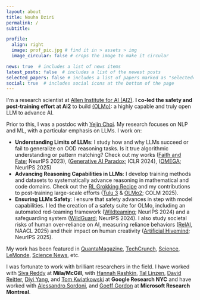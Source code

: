 ```yaml
---
layout: about
title: Nouha Dziri
permalink: /
subtitle: 

profile:
  align: right
  image: prof_pic.jpg # find it in > assets > img
  image_circular: false # crops the image to make it circular

news: true  # includes a list of news items
latest_posts: false  # includes a list of the newest posts
selected_papers: false # includes a list of papers marked as "selected={true}"
social: true  # includes social icons at the bottom of the page
---
```


I'm a research scientist at [Allen Institute for AI (AI2)](https://allenai.org/).
**I co-led the safety and post-training effort at Ai2** to build [(OLMo)](https://allenai.org/olmo): a highly capable and truly open LLM to advance AI.

Prior to this, I was a postdoc with [Yejin Choi](https://yejinc.github.io/). My research focuses on NLP and ML, with a particular emphasis on LLMs. I work on:

- **Understanding Limits of LLMs**: I study how and why LLMs succeed or fail to generalize on OOD reasoning tasks. Is it true algorithmic understanding or pattern matching? Check out my works ([Faith and Fate](https://arxiv.org/pdf/2305.18654); NeurIPS 2023), ([Generative AI Paradox](https://openreview.net/pdf?id=CF8H8MS5P8); ICLR 2024), ([OMEGA](https://arxiv.org/pdf/2506.18880); NeurIPS 2025)
- **Advancing Reasoning Capabilities in LLMs**: I develop training methods and datasets to systematically advance reasoning in mathematical and code domains. Check out the [RL Grokking Recipe](https://arxiv.org/pdf/2509.21016) and my contributions to post-training large-scale efforts ([Tulu 3](https://arxiv.org/pdf/2411.15124) & [OLMo2](https://arxiv.org/pdf/2501.00656); COLM 2025).
- **Ensuring LLMs Safety**: I ensure that safety advances in step with model capabilities. I led the creation of a safety suite for OLMo, including an automated red-teaming framework ([Wildteaming](); NeurIPS 2024) and a safeguarding system ([WildGuard](); NeurIPS 2024). I also study societal risks of human over-reliance on AI, measuring reliance behaviors ([RelAI](https://arxiv.org/pdf/2407.07950), NAACL 2025) and their impact on human creativity ([Artificial Hivemind](https://neurips.cc/virtual/2025/poster/121421); NeurIPS 2025).

My work has been featured in [QuantaMagazine](https://www.quantamagazine.org/chatbot-software-begins-to-face-fundamental-limitations-20250131/), [TechCrunch](https://techcrunch.com/2024/02/23/treating-a-chatbot-nicely-might-boost-its-performance-heres-why/?guccounter=1&guce_referrer=aHR0cHM6Ly90LmNvLw&guce_referrer_sig=AQAAAFGYVLMFUWxvSeJ-pBGGhl4EDBRfF7TxrTSPiA0whuo31NZWxQURPlMqxsbl5msyVt61-kx4EIhdK8GQiVeW6rhU1OVMWqqHX37fwFqn8X8wAuXCPGhd9SIslHAIeXVlefOWXdcsa4D34BnNp7lnvyuC-zP38xfZtJV1UhpE6PpV), [Science](https://www.science.org/content/article/ai-writing-improving-it-still-can-t-match-human-creativity), [LeMonde](https://www.lemonde.fr/pixels/article/2024/06/17/faut-il-s-inquieter-des-hallucinations-des-ia-comme-chatgpt-ou-gemini_6240971_4408996.html), [Science News](https://www.sciencenews.org/article/ai-understanding-reasoning-skill-assess), etc.

[//]: # (In the past, I earned my PhD from the **University of Alberta** and the [Alberta Machine Intelligence Institute]&#40;https://www.amii.ca/&#41; with [Osmar Zaiane]&#40;https://webdocs.cs.ualberta.ca/~zaiane/&#41;.)
I was fortunate to work with brilliant researchers in the field.
I have worked with <a href="https://sivareddy.in/">Siva Reddy</a> at **Mila/McGill**, 
with <a href="https://hrashkin.github.io/index.html">Hannah Rashkin</a>, 
<a href="https://tallinzen.net/research/">Tal Linzen</a>,
<a href="http://www.david-reitter.com/">David Reitter</a>,
<a href="https://cs.stanford.edu/~diyiy/">Diyi Yang</a>, and 
<a href="https://research.google/people/105075/">Tom Kwiatkowski</a> at **Google Research NYC** 
and have worked with <a href="https://www.microsoft.com/en-us/research/people/alsordon/">Alessandro Sordoni</a>, and 
[Goeff Gordon](https://www.cs.cmu.edu/~ggordon/) at **Microsoft Research Montreal**.

[//]: # (Link to your social media connections, too. This theme is set up to use [Font Awesome icons]&#40;http://fortawesome.github.io/Font-Awesome/&#41; and [Academicons]&#40;https://jpswalsh.github.io/academicons/&#41;, like the ones below. Add your Facebook, Twitter, LinkedIn, Google Scholar, or just disable all of them.)
